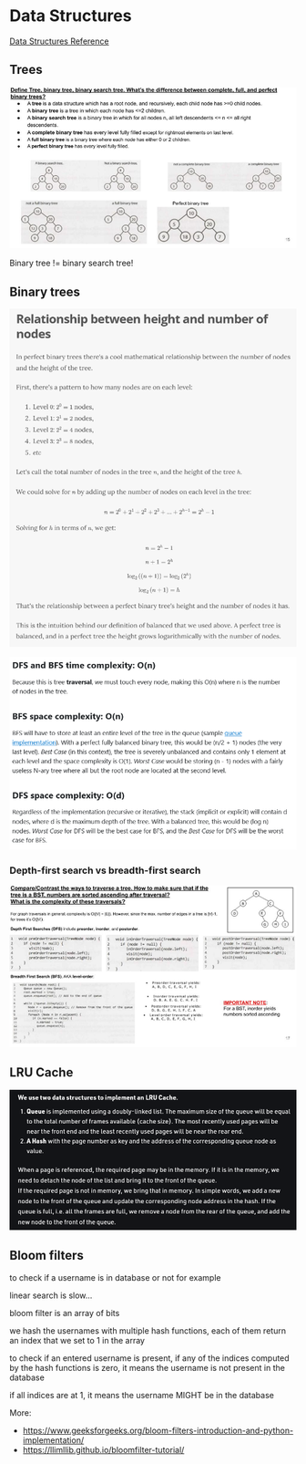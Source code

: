 # Data Structures

[Data Structures Reference](https://www.interviewcake.com/data-structures-reference)

## Trees

![](./trees.jpg)

Binary tree != binary search tree!

## Binary trees

![](./binary-tree.png)

![](./trees-dfs-bfs-complexity.png)

### Depth-first search vs breadth-first search

![](./DFS-BFS.jpg)

## LRU Cache

![](./lru-cache.png)

## Bloom filters

to check if a username is in database or not for example

linear search is slow...

bloom filter is an array of bits

we hash the usernames with multiple hash functions, each of them return an index that we set to 1 in the array

to check if an entered username is present, if any of the indices computed by the hash functions is zero, it means the username is not present in the database

if all indices are at 1, it means the username MIGHT be in the database

More:
- <https://www.geeksforgeeks.org/bloom-filters-introduction-and-python-implementation/>
- <https://llimllib.github.io/bloomfilter-tutorial/>
